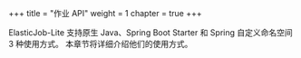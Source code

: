 +++
title = "作业 API"
weight = 1
chapter = true
+++

ElasticJob-Lite 支持原生 Java、Spring Boot Starter 和 Spring 自定义命名空间 3 种使用方式。
本章节将详细介绍他们的使用方式。
